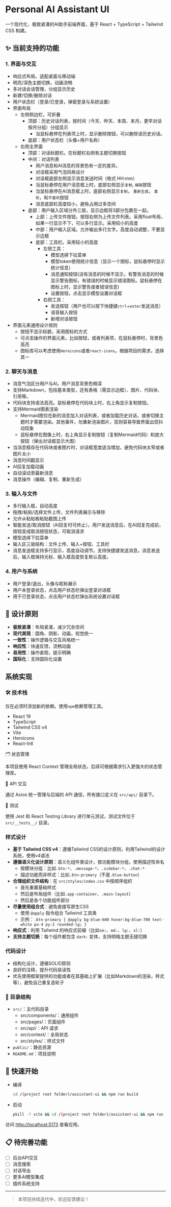# Personal AI Assistant UI

一个现代化、极致紧凑的AI助手前端界面，基于 React + TypeScript + Tailwind CSS 构建。

## ✨ 当前支持的功能

### 1. 界面与交互

- 响应式布局，适配桌面与移动端
- 明亮/深色主题切换，动画流畅
- 多对话会话管理，分组显示历史
- 新建/切换/删除对话
- 用户状态栏（登录/已登录，弹窗登录与系统设置）
- 界面布局
  - 左侧侧边栏，可折叠
    - 顶部：历史对话列表，按时间（今天、昨天、本周、本月，更早对话按月分组）分组显示
      - 当鼠标悬停在列表项上时，显示删除按钮，可以删除该历史对话。
    - 底部：用户状态栏（头像+用户名称）
  - 右侧主界面
    - 顶部：对话标题栏。在标题栏右侧有主题切换按钮
    - 中间：对话列表
      - 用户消息和AI消息的背景色有一定的差异。
      - 对话框采用气泡风格设计
      - 对话框底部左侧显示消息发送时间（格式 HH:mm）
      - 当鼠标悬停在用户消息框上时，底部右侧显示`复制`, `编辑`按钮
      - 当鼠标悬停在AI消息框上时，底部右侧显示`复制`， `重新生成`， `喜欢`，和`不喜欢`按钮
      - 消息底部栏高度较小，避免占用过多空间
    - 底部：用户输入区域分外三层，显示边框将3部分包裹在一起。
      - 上部：上传文件按钮。按钮右侧为上传文件列表。采用float布局，如果一行显示不下，可以多行显示。采用较小的高度
      - 中部：用户输入区域。允许输出多行文字。高度自动调整，不要显示边框
      - 底部：工具栏。采用较小的高度
        - 左侧工具：
          - 模型选择下拉菜单
          - 模型token使用统计信息（显示一个图标，鼠标悬停时显示统计信息）
          - 消息通知按钮(没有消息的时候不显示，有警告消息的时候显示警告图标，有错误的时候显示错误图标。鼠标悬停在图标上时，显示警告或者错误信息)
          - 设置按钮，点击显示模型设置对话框
        - 右侧工具：
          - 发送按钮（用户也可以按下快捷键`ctrl`+`enter`发送消息）
          - 语音输入按钮
          - 新增对话按钮
- 界面元素通用设计规则
  - 按钮不显示标题，采用图标的方式
  - 可点击操作的界面元素，比如按钮，或者列表项，在鼠标悬停时，背景色高亮
  - 图标库可以考虑使用`Heroicons`或者`react-icons`。根据项目的需求，选择其一

### 2. 聊天与消息

- 消息气泡区分用户与AI。用户消息背景色稍深
- 支持Markdown，包括基本类型，还有表格（需显示边框）、图片、代码块、引用等。
- 代码块支持语法高亮。鼠标悬停在代码块上时，右上角显示复制按钮。
- 支持Mermaid图表渲染
  - Mermaid图仅在新的消息加入对话列表，或者加载历史对话，或者切换主题时才需要渲染。其他事件，勿重新渲染图片，否则容易导致界面出现抖动现象
  - 鼠标悬停在图像上时，右上角显示复制按钮（复制Mermaid代码）和放大按钮（弹出对话框显示大图）
- 当消息框存在代码块或者图片时，对话框宽度适当增加，避免代码块太窄或者图片太小
- 消息时间戳显示
- AI回复加载动画
- 自动滚动至最新消息
- 消息操作（编辑、复制、重新生成）

### 3. 输入与文件

- 多行输入框，自动高度
- 拖拽/粘贴/选择文件上传，文件列表展示与移除
- 允许从粘贴板粘贴截图上传
- 智能发送/取消按钮（AI回复时可终止）。用户发送消息后，在AI回复完成前，按钮变成取消按钮状态，可取消请求
- 模型选择下拉菜单
- 输入区三层结构：文件上传、输入+按钮、工具栏
- 消息发送框支持多行显示，高度自动调节。支持快捷键发送消息。消息发送后，输入框保持光标、输入框高度恢复默认高度。

### 4. 用户与系统

- 用户登录/退出，头像与昵称展示
- 用户未登录状态，点击用户状态栏弹出登录对话框
- 用于已登录状态，点击用户状态栏弹出系统设置对话框

## 🎯 设计原则

- **极致紧凑**：布局紧凑，减少冗余空间
- **现代美观**：圆角、阴影、动画，视觉统一
- **一致性**：操作逻辑与交互风格统一
- **响应性**：快速反馈，流畅动画
- **易用性**：操作直观，提示明确
- **国际化**：支持国际化设置

## 系统实现

### 🛠 技术栈

仅在必须时添加新的依赖。使用`npm`依赖管理工具。

- React 19
- TypeScript
- Tailwind CSS v4
- Vite
- Heroicons
- React-Intl

🗂 状态管理

本项目使用 React Context 管理全局状态，后续可根据需求引入更强大的状态管理库。

🔗 API 交互

通过 Axios 统一管理与后端的 API 通信，所有接口定义在 `src/api/` 目录下。

🧪 测试

使用 Jest 和 React Testing Library 进行单元测试，测试文件位于 `src/__tests__/` 目录。

### 样式设计

- **基于 Tailwind CSS v4**：遵循Tailwind CSS的设计原则，利用Tailwind的设计系统，使用v4语法
- **遵循语义化设计原则**：语义化组件类设计，按功能模块分组，使用描述性命名
  - 按模块分组：比如`.btn-*`、`.message-*`、`.sidebar-*`、`.chat-*`
  - 描述功能而非样式：比如`.btn-primary`（不是`.blue-button`）
- **合理组织文件结构**：在 `src/styles/index.css` 中按顺序组织
  - 首先重置基础样式
  - 然后是布局组件（比如`.app-container`、`.main-layout`）
  - 然后是各个功能组件部分
- **尽量使用组合式**：避免直接写原生CSS
  - 使用 `@apply` 指令组合 Tailwind 工具类
  - 示例：`.btn-primary { @apply bg-blue-600 hover:bg-blue-700 text-white px-4 py-2 rounded-lg; }`
- **响应式**：利用 Tailwind 的响应式前缀（比如`sm:`、`md:`、`lg:`、`xl:`）
- **支持主题切换**：每个组件都包含 `dark:` 变体，支持明暗主题无缝切换

### 代码设计

- 结构化设计，遵循SOLID原则
- 良好的注释，提升代码易读性
- 优先使用框架提供的功能或者在其基础上扩展（比如Markdown的渲染，样式等），避免自己重复造轮子
  
### 📁 目录结构

- `src/`：主代码目录
  - src/components/：通用组件
  - src/pages/：页面组件
  - src/api/：API 请求
  - src/context/：全局状态
  - src/styles/：样式文件
- `public/`：静态资源
- `README.md`：项目说明

## 🚀 快速开始

- 编译
  
  ```bash
  cd /(project root folder)/assistant-ui && npm run build
  ```

- 启动

  ```bash
  pkill -f vite && cd /(project root folder)/assistant-ui && npm run build
  ```

访问 <http://localhost:5173> 查看应用。

## 📋 待完善功能

- [ ] 后台API交互
- [ ] 消息搜索
- [ ] 对话导出
- [ ] 更多AI模型集成
- [ ] 插件系统支持

---

> 本项目持续迭代中，欢迎反馈建议！

